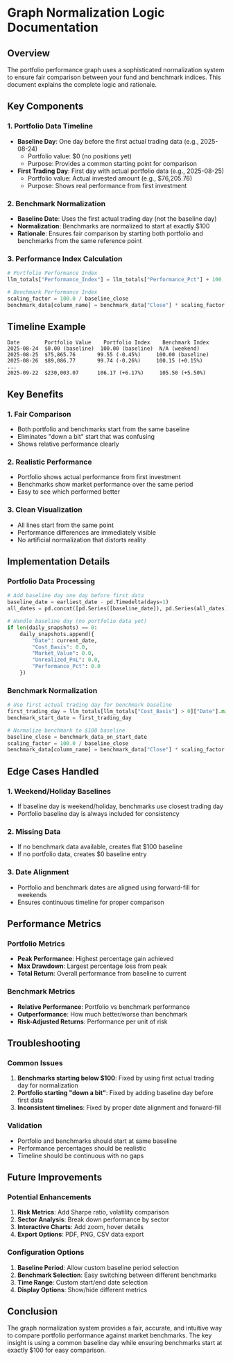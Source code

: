 # Graph Normalization Logic Documentation

## Overview
The portfolio performance graph uses a sophisticated normalization system to ensure fair comparison between your fund and benchmark indices. This document explains the complete logic and rationale.

## Key Components

### 1. Portfolio Data Timeline
- **Baseline Day**: One day before the first actual trading data (e.g., 2025-08-24)
  - Portfolio value: $0 (no positions yet)
  - Purpose: Provides a common starting point for comparison
- **First Trading Day**: First day with actual portfolio data (e.g., 2025-08-25)
  - Portfolio value: Actual invested amount (e.g., $76,205.76)
  - Purpose: Shows real performance from first investment

### 2. Benchmark Normalization
- **Baseline Date**: Uses the first actual trading day (not the baseline day)
- **Normalization**: Benchmarks are normalized to start at exactly $100
- **Rationale**: Ensures fair comparison by starting both portfolio and benchmarks from the same reference point

### 3. Performance Index Calculation
```python
# Portfolio Performance Index
llm_totals["Performance_Index"] = llm_totals["Performance_Pct"] + 100

# Benchmark Performance Index  
scaling_factor = 100.0 / baseline_close
benchmark_data[column_name] = benchmark_data["Close"] * scaling_factor
```

## Timeline Example

```
Date        Portfolio Value    Portfolio Index    Benchmark Index
2025-08-24  $0.00 (baseline)  100.00 (baseline)  N/A (weekend)
2025-08-25  $75,865.76       99.55 (-0.45%)     100.00 (baseline)
2025-08-26  $89,086.77       99.74 (-0.26%)     100.15 (+0.15%)
...
2025-09-22  $230,003.07      106.17 (+6.17%)     105.50 (+5.50%)
```

## Key Benefits

### 1. Fair Comparison
- Both portfolio and benchmarks start from the same baseline
- Eliminates "down a bit" start that was confusing
- Shows relative performance clearly

### 2. Realistic Performance
- Portfolio shows actual performance from first investment
- Benchmarks show market performance over the same period
- Easy to see which performed better

### 3. Clean Visualization
- All lines start from the same point
- Performance differences are immediately visible
- No artificial normalization that distorts reality

## Implementation Details

### Portfolio Data Processing
```python
# Add baseline day one day before first data
baseline_date = earliest_date - pd.Timedelta(days=1)
all_dates = pd.concat([pd.Series([baseline_date]), pd.Series(all_dates)]).sort_values()

# Handle baseline day (no portfolio data yet)
if len(daily_snapshots) == 0:
    daily_snapshots.append({
        "Date": current_date,
        "Cost_Basis": 0.0,
        "Market_Value": 0.0,
        "Unrealized_PnL": 0.0,
        "Performance_Pct": 0.0
    })
```

### Benchmark Normalization
```python
# Use first actual trading day for benchmark baseline
first_trading_day = llm_totals[llm_totals["Cost_Basis"] > 0]["Date"].min()
benchmark_start_date = first_trading_day

# Normalize benchmark to $100 baseline
baseline_close = benchmark_data_on_start_date
scaling_factor = 100.0 / baseline_close
benchmark_data[column_name] = benchmark_data["Close"] * scaling_factor
```

## Edge Cases Handled

### 1. Weekend/Holiday Baselines
- If baseline day is weekend/holiday, benchmarks use closest trading day
- Portfolio baseline day is always included for consistency

### 2. Missing Data
- If no benchmark data available, creates flat $100 baseline
- If no portfolio data, creates $0 baseline entry

### 3. Date Alignment
- Portfolio and benchmark dates are aligned using forward-fill for weekends
- Ensures continuous timeline for proper comparison

## Performance Metrics

### Portfolio Metrics
- **Peak Performance**: Highest percentage gain achieved
- **Max Drawdown**: Largest percentage loss from peak
- **Total Return**: Overall performance from baseline to current

### Benchmark Metrics
- **Relative Performance**: Portfolio vs benchmark performance
- **Outperformance**: How much better/worse than benchmark
- **Risk-Adjusted Returns**: Performance per unit of risk

## Troubleshooting

### Common Issues
1. **Benchmarks starting below $100**: Fixed by using first actual trading day for normalization
2. **Portfolio starting "down a bit"**: Fixed by adding baseline day before first data
3. **Inconsistent timelines**: Fixed by proper date alignment and forward-fill

### Validation
- Portfolio and benchmarks should start at same baseline
- Performance percentages should be realistic
- Timeline should be continuous with no gaps

## Future Improvements

### Potential Enhancements
1. **Risk Metrics**: Add Sharpe ratio, volatility comparison
2. **Sector Analysis**: Break down performance by sector
3. **Interactive Charts**: Add zoom, hover details
4. **Export Options**: PDF, PNG, CSV data export

### Configuration Options
1. **Baseline Period**: Allow custom baseline period selection
2. **Benchmark Selection**: Easy switching between different benchmarks
3. **Time Range**: Custom start/end date selection
4. **Display Options**: Show/hide different metrics

## Conclusion

The graph normalization system provides a fair, accurate, and intuitive way to compare portfolio performance against market benchmarks. The key insight is using a common baseline day while ensuring benchmarks start at exactly $100 for easy comparison.
